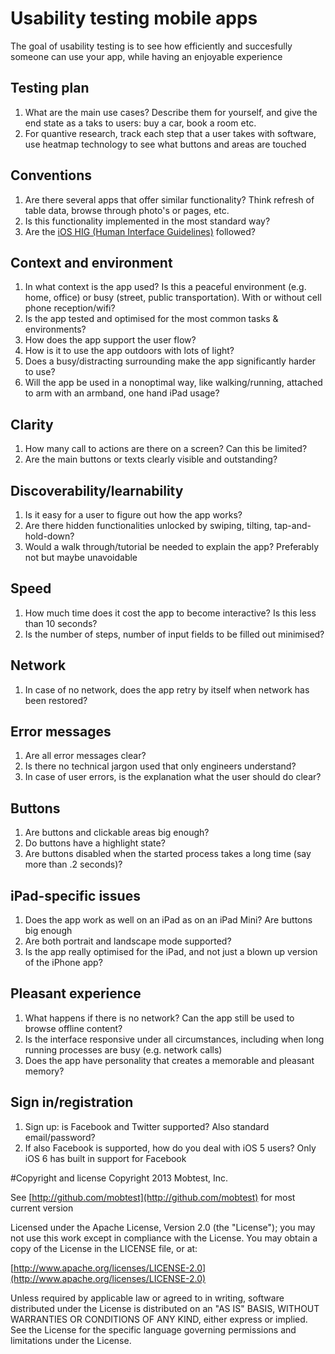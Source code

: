 # Usability testing mobile apps

The goal of usability testing is to see how efficiently and succesfully someone can use your app, while having an enjoyable experience

## Testing plan
1. What are the main use cases? Describe them for yourself, and give the end state as a taks to users: buy a car, book a room etc.
2. For quantive research, track each step that a user takes with software, use heatmap technology to see what buttons and areas are touched

## Conventions
1. Are there several apps that offer similar functionality? Think refresh of table data, browse through photo's or pages, etc.
2. Is this functionality implemented in the most standard way?
3. Are the [iOS HIG (Human Interface Guidelines)](http://developer.apple.com/library/ios/#documentation/UserExperience/Conceptual/MobileHIG/Introduction/Introduction.html) followed?

## Context and environment
1. In what context is the app used? Is this a peaceful environment (e.g. home, office) or busy (street, public transportation). With or without cell phone reception/wifi?
2. Is the app tested and optimised for the most common tasks & environments?
3. How does the app support the user flow?
4. How is it to use the app outdoors with lots of light?
5. Does a busy/distracting surrounding make the app significantly harder to use?
6. Will the app be used in a nonoptimal way, like walking/running, attached to arm with an armband, one hand iPad usage?

## Clarity
1. How many call to actions are there on a screen? Can this be limited?
2. Are the main buttons or texts clearly visible and outstanding?

## Discoverability/learnability
1. Is it easy for a user to figure out how the app works?
2. Are there hidden functionalities unlocked by swiping, tilting, tap-and-hold-down?
3. Would a walk through/tutorial be needed to explain the app? Preferably not but maybe unavoidable 

## Speed 
1. How much time does it cost the app to become interactive? Is this less than 10 seconds? 
2. Is the number of steps, number of input fields to be filled out minimised?

## Network
1. In case of no network, does the app retry by itself when network has been restored?

## Error messages
1. Are all error messages clear?
2. Is there no technical jargon used that only engineers understand?
3. In case of user errors, is the explanation what the user should do clear?

## Buttons
1. Are buttons and clickable areas big enough?
2. Do buttons have a highlight state?
3. Are buttons disabled when the started process takes a long time (say more than .2 seconds)?

## iPad-specific issues
1. Does the app work as well on an iPad as on an iPad Mini? Are buttons big enough
2. Are both portrait and landscape mode supported?
3. Is the app really optimised for the iPad, and not just a blown up version of the iPhone app?

## Pleasant experience
1. What happens if there is no network? Can the app still be used to browse offline content?
2. Is the interface responsive under all circumstances, including when long running processes are busy (e.g. network calls)
3. Does the app have personality that creates a memorable and pleasant memory?

## Sign in/registration
1. Sign up: is Facebook and Twitter supported? Also standard email/password?
2. If also Facebook is supported, how do you deal with iOS 5 users? Only iOS 6 has built in support for Facebook

#Copyright and license
Copyright 2013 Mobtest, Inc. 

See [http://github.com/mobtest](http://github.com/mobtest) for most current version

Licensed under the Apache License, Version 2.0 (the "License"); you may not use this work except in compliance with the License. You may obtain a copy of the License in the LICENSE file, or at:

[http://www.apache.org/licenses/LICENSE-2.0](http://www.apache.org/licenses/LICENSE-2.0)

Unless required by applicable law or agreed to in writing, software distributed under the License is distributed on an "AS IS" BASIS, WITHOUT WARRANTIES OR CONDITIONS OF ANY KIND, either express or implied. See the License for the specific language governing permissions and limitations under the License.